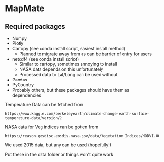 # MapMate

## Required packages

- Numpy
- Plotly
- Cartopy (see conda install script, easiest install method)
  - Planned to migrate away from as can be barrier of entry for users
- netcdf4 (see conda install script)
  - Similar to cartopy, sometimes annoying to install 
  - NASA data depends on this unfortunately 
  - Processed data to Lat/Long can be used without
- Pandas
- PyCountry
- Probably others, but these packages should have them as dependencies 

Temperature Data can be fetched from 

```
https://www.kaggle.com/berkeleyearth/climate-change-earth-surface-temperature-data/version/2
``` 

NASA data for Veg indices can be gotten from

```
https://reason.gesdisc.eosdis.nasa.gov/data/Vegetation_Indices/MODVI.005/2015/
```
We used 2015 data, but any can be used (hopefully!)

Put these in the data folder or things won't quite work

